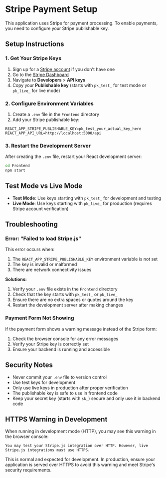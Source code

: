 # Stripe Payment Setup

This application uses Stripe for payment processing. To enable payments, you need to configure your Stripe publishable key.

## Setup Instructions

### 1. Get Your Stripe Keys

1. Sign up for a [Stripe account](https://stripe.com) if you don't have one
2. Go to the [Stripe Dashboard](https://dashboard.stripe.com)
3. Navigate to **Developers** > **API keys**
4. Copy your **Publishable key** (starts with `pk_test_` for test mode or `pk_live_` for live mode)

### 2. Configure Environment Variables

1. Create a `.env` file in the `Frontend` directory
2. Add your Stripe publishable key:

```env
REACT_APP_STRIPE_PUBLISHABLE_KEY=pk_test_your_actual_key_here
REACT_APP_API_URL=http://localhost:5000/api
```

### 3. Restart the Development Server

After creating the `.env` file, restart your React development server:

```bash
cd Frontend
npm start
```

## Test Mode vs Live Mode

- **Test Mode**: Use keys starting with `pk_test_` for development and testing
- **Live Mode**: Use keys starting with `pk_live_` for production (requires Stripe account verification)

## Troubleshooting

### Error: "Failed to load Stripe.js"

This error occurs when:
1. The `REACT_APP_STRIPE_PUBLISHABLE_KEY` environment variable is not set
2. The key is invalid or malformed
3. There are network connectivity issues

**Solutions:**
1. Verify your `.env` file exists in the `Frontend` directory
2. Check that the key starts with `pk_test_` or `pk_live_`
3. Ensure there are no extra spaces or quotes around the key
4. Restart the development server after making changes

### Payment Form Not Showing

If the payment form shows a warning message instead of the Stripe form:
1. Check the browser console for any error messages
2. Verify your Stripe key is correctly set
3. Ensure your backend is running and accessible

## Security Notes

- Never commit your `.env` file to version control
- Use test keys for development
- Only use live keys in production after proper verification
- The publishable key is safe to use in frontend code
- Keep your secret key (starts with `sk_`) secure and only use it in backend code

## HTTPS Warning in Development

When running in development mode (HTTP), you may see this warning in the browser console:
```
You may test your Stripe.js integration over HTTP. However, live Stripe.js integrations must use HTTPS.
```

This is normal and expected for development. In production, ensure your application is served over HTTPS to avoid this warning and meet Stripe's security requirements.